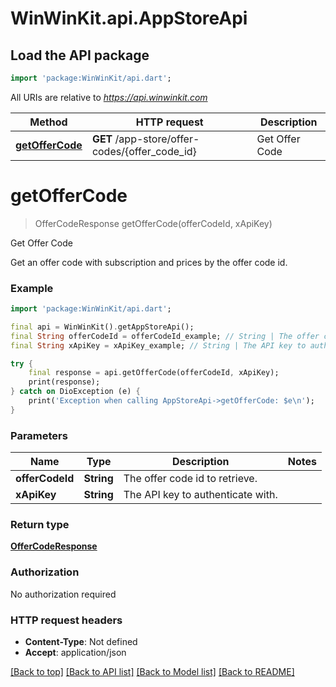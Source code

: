 # WinWinKit.api.AppStoreApi

## Load the API package
```dart
import 'package:WinWinKit/api.dart';
```

All URIs are relative to *https://api.winwinkit.com*

Method | HTTP request | Description
------------- | ------------- | -------------
[**getOfferCode**](AppStoreApi.md#getoffercode) | **GET** /app-store/offer-codes/{offer_code_id} | Get Offer Code


# **getOfferCode**
> OfferCodeResponse getOfferCode(offerCodeId, xApiKey)

Get Offer Code

Get an offer code with subscription and prices by the offer code id.

### Example
```dart
import 'package:WinWinKit/api.dart';

final api = WinWinKit().getAppStoreApi();
final String offerCodeId = offerCodeId_example; // String | The offer code id to retrieve.
final String xApiKey = xApiKey_example; // String | The API key to authenticate with.

try {
    final response = api.getOfferCode(offerCodeId, xApiKey);
    print(response);
} catch on DioException (e) {
    print('Exception when calling AppStoreApi->getOfferCode: $e\n');
}
```

### Parameters

Name | Type | Description  | Notes
------------- | ------------- | ------------- | -------------
 **offerCodeId** | **String**| The offer code id to retrieve. | 
 **xApiKey** | **String**| The API key to authenticate with. | 

### Return type

[**OfferCodeResponse**](OfferCodeResponse.md)

### Authorization

No authorization required

### HTTP request headers

 - **Content-Type**: Not defined
 - **Accept**: application/json

[[Back to top]](#) [[Back to API list]](../README.md#documentation-for-api-endpoints) [[Back to Model list]](../README.md#documentation-for-models) [[Back to README]](../README.md)

